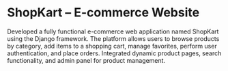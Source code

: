 # ShopKart – E-commerce Website
Developed a fully functional e-commerce web application named ShopKart using the Django framework. The platform allows users to browse products by category, add items to a shopping cart, manage favorites, perform user authentication, and place orders. Integrated dynamic product pages, search functionality, and admin panel for product management.
